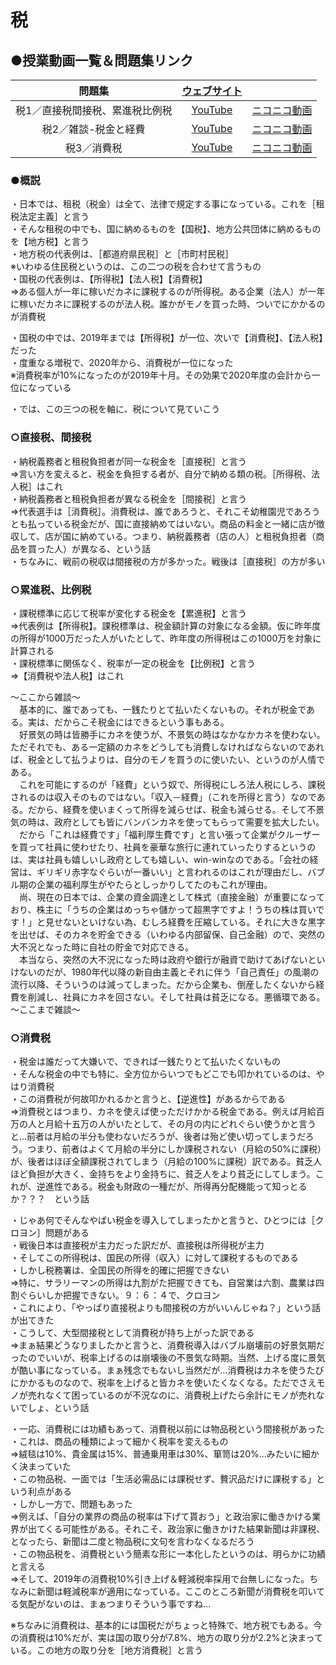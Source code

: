 # 税
## ●授業動画一覧＆問題集リンク

|問題集|[ウェブサイト](https://teacheramesaka.github.io/hsworkbookcivics/tag/eco01_01/)||
|:----:|:----:|:----:|
|税1／直接税間接税、累進税比例税|[YouTube](https://youtu.be/KXbzDr5Ncn4)|[ニコニコ動画](https://www.nicovideo.jp/watch/sm39981048)|
|税2／雑談-税金と経費|[YouTube](https://youtu.be/e8QrFgNGFjU)|[ニコニコ動画](https://www.nicovideo.jp/watch/sm39981132)|
|税3／消費税|[YouTube](https://youtu.be/5IrXS3mQVys)|[ニコニコ動画](https://www.nicovideo.jp/watch/sm39981185)|

### ●概説

・日本では、租税（税金）は全て、法律で規定する事になっている。これを［租税法定主義］と言う  
・そんな租税の中でも、国に納めるものを【国税】、地方公共団体に納めるものを【地方税】と言う  
・地方税の代表例は、［都道府県民税］と［市町村民税］  
※いわゆる住民税というのは、この二つの税を合わせて言うもの  
・国税の代表例は、【所得税】【法人税】【消費税】  
⇒ある個人が一年に稼いだカネに課税するのが所得税。ある企業（法人）が一年に稼いだカネに課税するのが法人税。誰かがモノを買った時、ついでにかかるのが消費税  
  
・国税の中では、2019年までは【所得税】が一位、次いで【消費税】、【法人税】だった  
・度重なる増税で、2020年から、消費税が一位になった  
※消費税率が10%になったのが2019年十月。その効果で2020年度の会計から一位になっている  
  
・では、この三つの税を軸に、税について見ていこう  
  
  
### ○直接税、間接税  
・納税義務者と租税負担者が同一な税金を［直接税］と言う  
⇒言い方を変えると、税金を負担する者が、自分で納める類の税。［所得税、法人税］はこれ  
・納税義務者と租税負担者が異なる税金を［間接税］と言う  
⇒代表選手は［消費税］。消費税は、誰であろうと、それこそ幼稚園児であろうとも払っている税金だが、国に直接納めてはいない。商品の料金と一緒に店が徴収して、店が国に納めている。つまり、納税義務者（店の人）と租税負担者（商品を買った人）が異なる、という話  
・ちなみに、戦前の税収は間接税の方が多かった。戦後は［直接税］の方が多い  
  
  
### ○累進税、比例税  
・課税標準に応じて税率が変化する税金を【累進税】と言う  
⇒代表例は【所得税】。課税標準は、税金額計算の対象になる金額。仮に昨年度の所得が1000万だった人がいたとして、昨年度の所得税はこの1000万を対象に計算される  
・課税標準に関係なく、税率が一定の税金を【比例税】と言う  
⇒【消費税や法人税】はこれ  
  
  
～ここから雑談～  
　基本的に、誰であっても、一銭たりとて払いたくないもの。それが税金である。実は、だからこそ税金にはできるという事もある。  
　好景気の時は皆勝手にカネを使うが、不景気の時はなかなかカネを使わない。ただそれでも、ある一定額のカネをどうしても消費しなければならないのであれば、税金として払うよりは、自分のモノを買うのに使いたい、というのが人情である。  
　これを可能にするのが「経費」という奴で、所得税にしろ法人税にしろ、課税されるのは収入そのものではない。「収入－経費」（これを所得と言う）なのである。だから、経費を使いまくって所得を減らせば、税金も減らせる。そして不景気の時は、政府としても皆にバンバンカネを使ってもらって需要を拡大したい。  
　だから「これは経費です」「福利厚生費です」と言い張って企業がクルーザーを買って社員に使わせたり、社員を豪華な旅行に連れていったりするというのは、実は社員も嬉しいし政府としても嬉しい、win-winなのである。「会社の経営は、ギリギリ赤字なぐらいが一番いい」と言われるのはこれが理由だし、バブル期の企業の福利厚生がやたらとしっかりしてたのもこれが理由。  
　尚、現在の日本では、企業の資金調達として株式（直接金融）が重要になっており、株主に「うちの企業はめっちゃ儲かって超黒字ですよ！うちの株は買いです！」と見せないといけない為、むしろ経費を圧縮している。それに大きな黒字を出せば、そのカネを貯金できる（いわゆる内部留保、自己金融）ので、突然の大不況となった時に自社の貯金で対応できる。  
　本当なら、突然の大不況になった時は政府や銀行が融資で助けてあげないといけないのだが、1980年代以降の新自由主義とそれに伴う「自己責任」の風潮の流行以降、そういうのは減ってしまった。だから企業も、倒産したくないから経費を削減し、社員にカネを回さない。そして社員は貧乏になる。悪循環である。  
～ここまで雑談～  
  
### ○消費税  
・税金は誰だって大嫌いで、できれば一銭たりとて払いたくないもの  
・そんな税金の中でも特に、全方位からいつでもどこでも叩かれているのは、やはり消費税  
・この消費税が何故叩かれるかと言うと、【逆進性】があるからである  
⇒消費税とはつまり、カネを使えば使っただけかかる税金である。例えば月給百万の人と月給十五万の人がいたとして、その月の内にどれぐらい使うかと言うと…前者は月給の半分も使わないだろうが、後者は殆ど使い切ってしまうだろう。つまり、前者はよくて月給の半分にしか課税されない（月給の50%に課税）が、後者はほぼ全額課税されてしまう（月給の100%に課税）訳である。貧乏人ほど負担が大きく、金持ちをより金持ちに、貧乏人をより貧乏にしてしまう。これが、逆進性である。税金も財政の一種だが、所得再分配機能って知っとるか？？？　という話  
  
・じゃあ何でそんなやばい税金を導入してしまったかと言うと、ひとつには［クロヨン］問題がある  
・戦後日本は直接税が主力だった訳だが、直接税は所得税が主力  
・そしてこの所得税は、国民の所得（収入）に対して課税するものである  
・しかし税務署は、全国民の所得を的確に把握できない  
⇒特に、サラリーマンの所得は九割がた把握できても、自営業は六割、農業は四割ぐらいしか把握できない。９：６：４で、クロヨン  
・これにより、「やっぱり直接税よりも間接税の方がいいんじゃね？」という話が出てきた  
・こうして、大型間接税として消費税が持ち上がった訳である  
⇒まぁ結果どうなりましたかと言うと、消費税導入はバブル崩壊前の好景気期だったのでいいが、税率上げるのは崩壊後の不景気な時期。当然、上げる度に景気が酷い事になっている。まぁ残念でもないし当然だが…消費税はカネを使うたびにかかるものなので、税率を上げると皆カネを使いたくなくなる。ただでさえモノが売れなくて困っているのが不況なのに、消費税上げたら余計にモノが売れないでしょ、という話  
  
・一応、消費税には功績もあって、消費税以前には物品税という間接税があった  
・これは、商品の種類によって細かく税率を変えるもの  
⇒絨毯は10%、貴金属は15%、普通乗用車は30%、箪笥は20%…みたいに細かく決まっていた  
・この物品税、一面では「生活必需品には課税せず、贅沢品だけに課税する」という利点がある  
・しかし一方で、問題もあった  
⇒例えば、「自分の業界の商品の税率は下げて貰おう」と政治家に働きかける業界が出てくる可能性がある。それこそ、政治家に働きかけた結果新聞は非課税、となったら、新聞は二度と物品税に文句を言わなくなるだろう  
・この物品税を、消費税という簡素な形に一本化したというのは、明らかに功績と言える  
⇒そして、2019年の消費税10%引き上げ＆軽減税率採用で台無しになった。ちなみに新聞は軽減税率が適用になっている。ここのところ新聞が消費税を叩いてる気配がないのは、まぁつまりそういう事ですね…  
  
※ちなみに消費税は、基本的には国税だがちょっと特殊で、地方税でもある。今の消費税は10%だが、実は国の取り分が7.8%、地方の取り分が2.2%と決まっている。この地方の取り分を［地方消費税］と言う  

